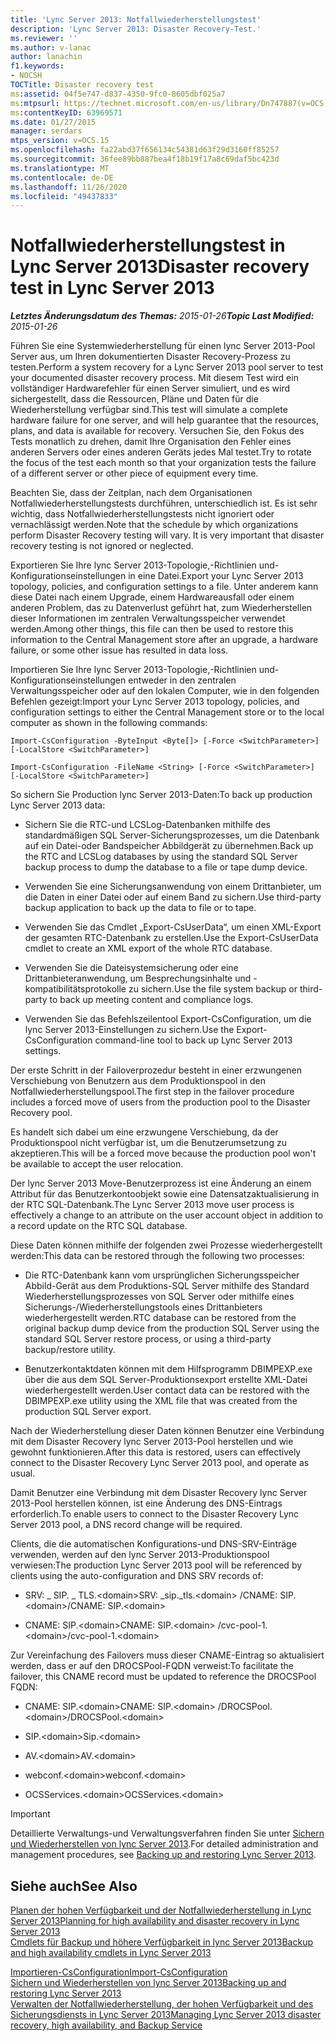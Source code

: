 ```yaml
---
title: 'Lync Server 2013: Notfallwiederherstellungstest'
description: 'Lync Server 2013: Disaster Recovery-Test.'
ms.reviewer: ''
ms.author: v-lanac
author: lanachin
f1.keywords:
- NOCSH
TOCTitle: Disaster recovery test
ms:assetid: 04f5e747-d837-4350-9fc0-8605dbf025a7
ms:mtpsurl: https://technet.microsoft.com/en-us/library/Dn747887(v=OCS.15)
ms:contentKeyID: 63969571
ms.date: 01/27/2015
manager: serdars
mtps_version: v=OCS.15
ms.openlocfilehash: fa22abd37f656134c54381d63f29d3160ff85257
ms.sourcegitcommit: 36fee89bb887bea4f18b19f17a8c69daf5bc423d
ms.translationtype: MT
ms.contentlocale: de-DE
ms.lasthandoff: 11/26/2020
ms.locfileid: "49437833"
---
```

# <a name="disaster-recovery-test-in-lync-server-2013"></a><span data-ttu-id="2ddc4-103">Notfallwiederherstellungstest in Lync Server 2013</span><span class="sxs-lookup"><span data-stu-id="2ddc4-103">Disaster recovery test in Lync Server 2013</span></span>

<div data-xmlns="http://www.w3.org/1999/xhtml">

<div class="topic" data-xmlns="http://www.w3.org/1999/xhtml" data-msxsl="urn:schemas-microsoft-com:xslt" data-cs="https://msdn.microsoft.com/">

<div data-asp="https://msdn2.microsoft.com/asp">



</div>

<div id="mainSection">

<div id="mainBody"><span data-ttu-id="2ddc4-104">

<span> </span></span><span class="sxs-lookup"><span data-stu-id="2ddc4-104">

<span> </span></span></span>

<span data-ttu-id="2ddc4-105">_**Letztes Änderungsdatum des Themas:** 2015-01-26_</span><span class="sxs-lookup"><span data-stu-id="2ddc4-105">_**Topic Last Modified:** 2015-01-26_</span></span>

<span data-ttu-id="2ddc4-106">Führen Sie eine Systemwiederherstellung für einen lync Server 2013-Pool Server aus, um Ihren dokumentierten Disaster Recovery-Prozess zu testen.</span><span class="sxs-lookup"><span data-stu-id="2ddc4-106">Perform a system recovery for a Lync Server 2013 pool server to test your documented disaster recovery process.</span></span> <span data-ttu-id="2ddc4-107">Mit diesem Test wird ein vollständiger Hardwarefehler für einen Server simuliert, und es wird sichergestellt, dass die Ressourcen, Pläne und Daten für die Wiederherstellung verfügbar sind.</span><span class="sxs-lookup"><span data-stu-id="2ddc4-107">This test will simulate a complete hardware failure for one server, and will help guarantee that the resources, plans, and data is available for recovery.</span></span> <span data-ttu-id="2ddc4-108">Versuchen Sie, den Fokus des Tests monatlich zu drehen, damit Ihre Organisation den Fehler eines anderen Servers oder eines anderen Geräts jedes Mal testet.</span><span class="sxs-lookup"><span data-stu-id="2ddc4-108">Try to rotate the focus of the test each month so that your organization tests the failure of a different server or other piece of equipment every time.</span></span>

<span data-ttu-id="2ddc4-p102">Beachten Sie, dass der Zeitplan, nach dem Organisationen Notfallwiederherstellungstests durchführen, unterschiedlich ist. Es ist sehr wichtig, dass Notfallwiederherstellungstests nicht ignoriert oder vernachlässigt werden.</span><span class="sxs-lookup"><span data-stu-id="2ddc4-p102">Note that the schedule by which organizations perform Disaster Recovery testing will vary. It is very important that disaster recovery testing is not ignored or neglected.</span></span>

<div>


<span data-ttu-id="2ddc4-111">Exportieren Sie Ihre lync Server 2013-Topologie,-Richtlinien und-Konfigurationseinstellungen in eine Datei.</span><span class="sxs-lookup"><span data-stu-id="2ddc4-111">Export your Lync Server 2013 topology, policies, and configuration settings to a file.</span></span> <span data-ttu-id="2ddc4-112">Unter anderem kann diese Datei nach einem Upgrade, einem Hardwareausfall oder einem anderen Problem, das zu Datenverlust geführt hat, zum Wiederherstellen dieser Informationen im zentralen Verwaltungsspeicher verwendet werden.</span><span class="sxs-lookup"><span data-stu-id="2ddc4-112">Among other things, this file can then be used to restore this information to the Central Management store after an upgrade, a hardware failure, or some other issue has resulted in data loss.</span></span>

<span data-ttu-id="2ddc4-113">Importieren Sie Ihre lync Server 2013-Topologie,-Richtlinien und-Konfigurationseinstellungen entweder in den zentralen Verwaltungsspeicher oder auf den lokalen Computer, wie in den folgenden Befehlen gezeigt:</span><span class="sxs-lookup"><span data-stu-id="2ddc4-113">Import your Lync Server 2013 topology, policies, and configuration settings to either the Central Management store or to the local computer as shown in the following commands:</span></span>

`Import-CsConfiguration -ByteInput <Byte[]> [-Force <SwitchParameter>] [-LocalStore <SwitchParameter>]`

`Import-CsConfiguration -FileName <String> [-Force <SwitchParameter>] [-LocalStore <SwitchParameter>]`

<span data-ttu-id="2ddc4-114">So sichern Sie Production lync Server 2013-Daten:</span><span class="sxs-lookup"><span data-stu-id="2ddc4-114">To back up production Lync Server 2013 data:</span></span>

  - <span data-ttu-id="2ddc4-115">Sichern Sie die RTC-und LCSLog-Datenbanken mithilfe des standardmäßigen SQL Server-Sicherungsprozesses, um die Datenbank auf ein Datei-oder Bandspeicher Abbildgerät zu übernehmen.</span><span class="sxs-lookup"><span data-stu-id="2ddc4-115">Back up the RTC and LCSLog databases by using the standard SQL Server backup process to dump the database to a file or tape dump device.</span></span>

  - <span data-ttu-id="2ddc4-116">Verwenden Sie eine Sicherungsanwendung von einem Drittanbieter, um die Daten in einer Datei oder auf einem Band zu sichern.</span><span class="sxs-lookup"><span data-stu-id="2ddc4-116">Use third-party backup application to back up the data to file or to tape.</span></span>

  - <span data-ttu-id="2ddc4-117">Verwenden Sie das Cmdlet „Export-CsUserData“, um einen XML-Export der gesamten RTC-Datenbank zu erstellen.</span><span class="sxs-lookup"><span data-stu-id="2ddc4-117">Use the Export-CsUserData cmdlet to create an XML export of the whole RTC database.</span></span>

  - <span data-ttu-id="2ddc4-118">Verwenden Sie die Dateisystemsicherung oder eine Drittanbieteranwendung, um Besprechungsinhalte und -kompatibilitätsprotokolle zu sichern.</span><span class="sxs-lookup"><span data-stu-id="2ddc4-118">Use the file system backup or third-party to back up meeting content and compliance logs.</span></span>

  - <span data-ttu-id="2ddc4-119">Verwenden Sie das Befehlszeilentool Export-CsConfiguration, um die lync Server 2013-Einstellungen zu sichern.</span><span class="sxs-lookup"><span data-stu-id="2ddc4-119">Use the Export-CsConfiguration command-line tool to back up Lync Server 2013 settings.</span></span>

<span data-ttu-id="2ddc4-120">Der erste Schritt in der Failoverprozedur besteht in einer erzwungenen Verschiebung von Benutzern aus dem Produktionspool in den Notfallwiederherstellungspool.</span><span class="sxs-lookup"><span data-stu-id="2ddc4-120">The first step in the failover procedure includes a forced move of users from the production pool to the Disaster Recovery pool.</span></span>

<span data-ttu-id="2ddc4-121">Es handelt sich dabei um eine erzwungene Verschiebung, da der Produktionspool nicht verfügbar ist, um die Benutzerumsetzung zu akzeptieren.</span><span class="sxs-lookup"><span data-stu-id="2ddc4-121">This will be a forced move because the production pool won't be available to accept the user relocation.</span></span>

<span data-ttu-id="2ddc4-122">Der lync Server 2013 Move-Benutzerprozess ist eine Änderung an einem Attribut für das Benutzerkontoobjekt sowie eine Datensatzaktualisierung in der RTC SQL-Datenbank.</span><span class="sxs-lookup"><span data-stu-id="2ddc4-122">The Lync Server 2013 move user process is effectively a change to an attribute on the user account object in addition to a record update on the RTC SQL database.</span></span>

<span data-ttu-id="2ddc4-123">Diese Daten können mithilfe der folgenden zwei Prozesse wiederhergestellt werden:</span><span class="sxs-lookup"><span data-stu-id="2ddc4-123">This data can be restored through the following two processes:</span></span>

  - <span data-ttu-id="2ddc4-124">Die RTC-Datenbank kann vom ursprünglichen Sicherungsspeicher Abbild-Gerät aus dem Produktions-SQL Server mithilfe des Standard Wiederherstellungsprozesses von SQL Server oder mithilfe eines Sicherungs-/Wiederherstellungstools eines Drittanbieters wiederhergestellt werden.</span><span class="sxs-lookup"><span data-stu-id="2ddc4-124">RTC database can be restored from the original backup dump device from the production SQL Server using the standard SQL Server restore process, or using a third-party backup/restore utility.</span></span>

  - <span data-ttu-id="2ddc4-125">Benutzerkontaktdaten können mit dem Hilfsprogramm DBIMPEXP.exe über die aus dem SQL Server-Produktionsexport erstellte XML-Datei wiederhergestellt werden.</span><span class="sxs-lookup"><span data-stu-id="2ddc4-125">User contact data can be restored with the DBIMPEXP.exe utility using the XML file that was created from the production SQL Server export.</span></span>

<span data-ttu-id="2ddc4-126">Nach der Wiederherstellung dieser Daten können Benutzer eine Verbindung mit dem Disaster Recovery lync Server 2013-Pool herstellen und wie gewohnt funktionieren.</span><span class="sxs-lookup"><span data-stu-id="2ddc4-126">After this data is restored, users can effectively connect to the Disaster Recovery Lync Server 2013 pool, and operate as usual.</span></span>

<span data-ttu-id="2ddc4-127">Damit Benutzer eine Verbindung mit dem Disaster Recovery lync Server 2013-Pool herstellen können, ist eine Änderung des DNS-Eintrags erforderlich.</span><span class="sxs-lookup"><span data-stu-id="2ddc4-127">To enable users to connect to the Disaster Recovery Lync Server 2013 pool, a DNS record change will be required.</span></span>

<span data-ttu-id="2ddc4-128">Clients, die die automatischen Konfigurations-und DNS-SRV-Einträge verwenden, werden auf den lync Server 2013-Produktionspool verwiesen:</span><span class="sxs-lookup"><span data-stu-id="2ddc4-128">The production Lync Server 2013 pool will be referenced by clients using the auto-configuration and DNS SRV records of:</span></span>

  - <span data-ttu-id="2ddc4-129">SRV: \_ SIP. \_ TLS.\<domain\></span><span class="sxs-lookup"><span data-stu-id="2ddc4-129">SRV: \_sip.\_tls.\<domain\></span></span> <span data-ttu-id="2ddc4-130">/CNAME: SIP.\<domain\></span><span class="sxs-lookup"><span data-stu-id="2ddc4-130">/CNAME: SIP.\<domain\></span></span>

  - <span data-ttu-id="2ddc4-131">CNAME: SIP.\<domain\></span><span class="sxs-lookup"><span data-stu-id="2ddc4-131">CNAME: SIP.\<domain\></span></span> <span data-ttu-id="2ddc4-132">/cvc-pool-1.\<domain\></span><span class="sxs-lookup"><span data-stu-id="2ddc4-132">/cvc-pool-1.\<domain\></span></span>

<span data-ttu-id="2ddc4-133">Zur Vereinfachung des Failovers muss dieser CNAME-Eintrag so aktualisiert werden, dass er auf den DROCSPool-FQDN verweist:</span><span class="sxs-lookup"><span data-stu-id="2ddc4-133">To facilitate the failover, this CNAME record must be updated to reference the DROCSPool FQDN:</span></span>

  - <span data-ttu-id="2ddc4-134">CNAME: SIP.\<domain\></span><span class="sxs-lookup"><span data-stu-id="2ddc4-134">CNAME: SIP.\<domain\></span></span> <span data-ttu-id="2ddc4-135">/DROCSPool.\<domain\></span><span class="sxs-lookup"><span data-stu-id="2ddc4-135">/DROCSPool.\<domain\></span></span>

  - <span data-ttu-id="2ddc4-136">SIP.\<domain\></span><span class="sxs-lookup"><span data-stu-id="2ddc4-136">Sip.\<domain\></span></span>

  - <span data-ttu-id="2ddc4-137">AV.\<domain\></span><span class="sxs-lookup"><span data-stu-id="2ddc4-137">AV.\<domain\></span></span>

  - <span data-ttu-id="2ddc4-138">webconf.\<domain\></span><span class="sxs-lookup"><span data-stu-id="2ddc4-138">webconf.\<domain\></span></span>

  - <span data-ttu-id="2ddc4-139">OCSServices.\<domain\></span><span class="sxs-lookup"><span data-stu-id="2ddc4-139">OCSServices.\<domain\></span></span>

<div>


> [!IMPORTANT]  
> <span data-ttu-id="2ddc4-140">Detaillierte Verwaltungs-und Verwaltungsverfahren finden Sie unter <A href="lync-server-2013-backing-up-and-restoring-lync-server.md">Sichern und Wiederherstellen von lync Server 2013</A>.</span><span class="sxs-lookup"><span data-stu-id="2ddc4-140">For detailed administration and management procedures, see <A href="lync-server-2013-backing-up-and-restoring-lync-server.md">Backing up and restoring Lync Server 2013</A>.</span></span>



</div>

</div>

<div>

## <a name="see-also"></a><span data-ttu-id="2ddc4-141">Siehe auch</span><span class="sxs-lookup"><span data-stu-id="2ddc4-141">See Also</span></span>


[<span data-ttu-id="2ddc4-142">Planen der hohen Verfügbarkeit und der Notfallwiederherstellung in Lync Server 2013</span><span class="sxs-lookup"><span data-stu-id="2ddc4-142">Planning for high availability and disaster recovery in Lync Server 2013</span></span>](lync-server-2013-planning-for-high-availability-and-disaster-recovery.md)  
[<span data-ttu-id="2ddc4-143">Cmdlets für Backup und höhere Verfügbarkeit in lync Server 2013</span><span class="sxs-lookup"><span data-stu-id="2ddc4-143">Backup and high availability cmdlets in Lync Server 2013</span></span>](https://docs.microsoft.com/powershell/module/skype/?view=skype-ps)  


[<span data-ttu-id="2ddc4-144">Importieren-CsConfiguration</span><span class="sxs-lookup"><span data-stu-id="2ddc4-144">Import-CsConfiguration</span></span>](https://docs.microsoft.com/powershell/module/skype/Import-CsConfiguration)  
[<span data-ttu-id="2ddc4-145">Sichern und Wiederherstellen von lync Server 2013</span><span class="sxs-lookup"><span data-stu-id="2ddc4-145">Backing up and restoring Lync Server 2013</span></span>](lync-server-2013-backing-up-and-restoring-lync-server.md)  
[<span data-ttu-id="2ddc4-146">Verwalten der Notfallwiederherstellung, der hohen Verfügbarkeit und des Sicherungsdiensts in Lync Server 2013</span><span class="sxs-lookup"><span data-stu-id="2ddc4-146">Managing Lync Server 2013 disaster recovery, high availability, and Backup Service</span></span>](lync-server-2013-managing-lync-server-disaster-recovery-high-availability-and-backup-service.md)  
  

<span data-ttu-id="2ddc4-147"></div>

</div>

<span> </span>

</div>

</div>

</span><span class="sxs-lookup"><span data-stu-id="2ddc4-147"></div>

</div>

<span> </span>

</div>

</div>

</span></span></div>

